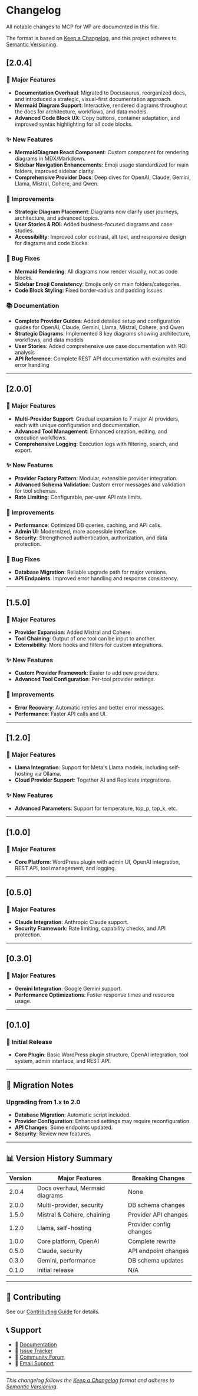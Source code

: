 # Changelog

All notable changes to MCP for WP are documented in this file.

The format is based on [Keep a Changelog](https://keepachangelog.com/en/1.0.0/),
and this project adheres to [Semantic Versioning](https://semver.org/spec/v2.0.0.html).

## [2.0.4]

### 🎉 Major Features
- **Documentation Overhaul**: Migrated to Docusaurus, reorganized docs, and introduced a strategic, visual-first documentation approach.
- **Mermaid Diagram Support**: Interactive, rendered diagrams throughout the docs for architecture, workflows, and data models.
- **Advanced Code Block UX**: Copy buttons, container adaptation, and improved syntax highlighting for all code blocks.

### ✨ New Features
- **MermaidDiagram React Component**: Custom component for rendering diagrams in MDX/Markdown.
- **Sidebar Navigation Enhancements**: Emoji usage standardized for main folders, improved sidebar clarity.
- **Comprehensive Provider Docs**: Deep dives for OpenAI, Claude, Gemini, Llama, Mistral, Cohere, and Qwen.

### 🔧 Improvements
- **Strategic Diagram Placement**: Diagrams now clarify user journeys, architecture, and advanced topics.
- **User Stories & ROI**: Added business-focused diagrams and case studies.
- **Accessibility**: Improved color contrast, alt text, and responsive design for diagrams and code blocks.

### 🐛 Bug Fixes
- **Mermaid Rendering**: All diagrams now render visually, not as code blocks.
- **Sidebar Emoji Consistency**: Emojis only on main folders/categories.
- **Code Block Styling**: Fixed border-radius and padding issues.

### 📚 Documentation
- **Complete Provider Guides**: Added detailed setup and configuration guides for OpenAI, Claude, Gemini, Llama, Mistral, Cohere, and Qwen
- **Strategic Diagrams**: Implemented 8 key diagrams showing architecture, workflows, and data models
- **User Stories**: Added comprehensive use case documentation with ROI analysis
- **API Reference**: Complete REST API documentation with examples and error handling

---

## [2.0.0]

### 🎉 Major Features
- **Multi-Provider Support**: Gradual expansion to 7 major AI providers, each with unique configuration and documentation.
- **Advanced Tool Management**: Enhanced creation, editing, and execution workflows.
- **Comprehensive Logging**: Execution logs with filtering, search, and export.

### ✨ New Features
- **Provider Factory Pattern**: Modular, extensible provider integration.
- **Advanced Schema Validation**: Custom error messages and validation for tool schemas.
- **Rate Limiting**: Configurable, per-user API rate limits.

### 🔧 Improvements
- **Performance**: Optimized DB queries, caching, and API calls.
- **Admin UI**: Modernized, more accessible interface.
- **Security**: Strengthened authentication, authorization, and data protection.

### 🐛 Bug Fixes
- **Database Migration**: Reliable upgrade path for major versions.
- **API Endpoints**: Improved error handling and response consistency.

---

## [1.5.0]

### 🎉 Major Features
- **Provider Expansion**: Added Mistral and Cohere.
- **Tool Chaining**: Output of one tool can be input to another.
- **Extensibility**: More hooks and filters for custom integrations.

### ✨ New Features
- **Custom Provider Framework**: Easier to add new providers.
- **Advanced Tool Configuration**: Per-tool provider settings.

### 🔧 Improvements
- **Error Recovery**: Automatic retries and better error messages.
- **Performance**: Faster API calls and UI.

---

## [1.2.0]

### 🎉 Major Features
- **Llama Integration**: Support for Meta's Llama models, including self-hosting via Ollama.
- **Cloud Provider Support**: Together AI and Replicate integrations.

### ✨ New Features
- **Advanced Parameters**: Support for temperature, top_p, top_k, etc.

---

## [1.0.0]

### 🎉 Major Features
- **Core Platform**: WordPress plugin with admin UI, OpenAI integration, REST API, tool management, and logging.

---

## [0.5.0]

### 🎉 Major Features
- **Claude Integration**: Anthropic Claude support.
- **Security Framework**: Rate limiting, capability checks, and API protection.

---

## [0.3.0]

### 🎉 Major Features
- **Gemini Integration**: Google Gemini support.
- **Performance Optimizations**: Faster response times and resource usage.

---

## [0.1.0]

### 🎉 Initial Release
- **Core Plugin**: Basic WordPress plugin structure, OpenAI integration, tool system, admin interface, and REST API.

---

## 🔄 Migration Notes

### Upgrading from 1.x to 2.0
- **Database Migration**: Automatic script included.
- **Provider Configuration**: Enhanced settings may require reconfiguration.
- **API Changes**: Some endpoints updated.
- **Security**: Review new features.

---

## 📊 Version History Summary

| Version | Major Features | Breaking Changes |
|---------|----------------|------------------|
| 2.0.4 | Docs overhaul, Mermaid diagrams | None |
| 2.0.0 | Multi-provider, security | DB schema changes |
| 1.5.0 | Mistral & Cohere, chaining | Provider API changes |
| 1.2.0 | Llama, self-hosting | Provider config changes |
| 1.0.0 | Core platform, OpenAI | Complete rewrite |
| 0.5.0 | Claude, security | API endpoint changes |
| 0.3.0 | Gemini, performance | DB schema updates |
| 0.1.0 | Initial release | N/A |

---

## 🤝 Contributing

See our [Contributing Guide](../community/contributing) for details.

## 📞 Support

- 📖 [Documentation](../getting-started)
- 🐛 [Issue Tracker](https://github.com/artificialpoets/mcp-wp-docs/issues)
- 💬 [Community Forum](https://github.com/artificialpoets/mcp-wp-docs/discussions)
- 📧 [Email Support](mailto:support@docs.wp-mcp.com)

---

*This changelog follows the [Keep a Changelog](https://keepachangelog.com/) format and adheres to [Semantic Versioning](https://semver.org/).* 